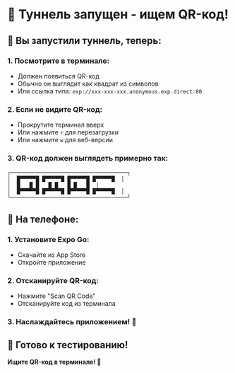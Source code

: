 # 📱 Туннель запущен - ищем QR-код!

## 🚀 Вы запустили туннель, теперь:

### 1. Посмотрите в терминале:
- Должен появиться QR-код
- Обычно он выглядит как квадрат из символов
- Или ссылка типа: `exp://xxx-xxx-xxx.anonymous.exp.direct:80`

### 2. Если не видите QR-код:
- Прокрутите терминал вверх
- Или нажмите `r` для перезагрузки
- Или нажмите `w` для веб-версии

### 3. QR-код должен выглядеть примерно так:
```
┌─────────────────────────────────────┐
│  █▀▀▀▀▀█ █▀▀▀▀▀█ █▀▀▀▀▀█ █▀▀▀▀▀█  │
│  █   █ █   █ █   █ █   █  │
│  █▀▀▀▀▀█ █▀▀▀▀▀█ █▀▀▀▀▀█ █▀▀▀▀▀█  │
└─────────────────────────────────────┘
```

## 📱 На телефоне:

### 1. Установите Expo Go:
- Скачайте из App Store
- Откройте приложение

### 2. Отсканируйте QR-код:
- Нажмите "Scan QR Code"
- Отсканируйте код из терминала

### 3. Наслаждайтесь приложением! 🎉

## 🎯 Готово к тестированию!

**Ищите QR-код в терминале! 📱**